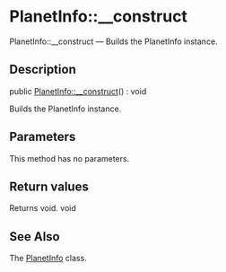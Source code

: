 PlanetInfo::__construct
================

PlanetInfo::__construct — Builds the PlanetInfo instance.

Description
---------------


public [PlanetInfo::__construct](https://github.com/lingtalfi/DocTools/blob/master/doc/api/DocTools/Info/PlanetInfo/__construct.md)() : void




Builds the PlanetInfo instance.




Parameters
--------------

This method has no parameters.


Return values
----------------

Returns void.
void








See Also
-----------

The [PlanetInfo](https://github.com/lingtalfi/DocTools/blob/master/doc/api/DocTools/Info/PlanetInfo.md) class.
